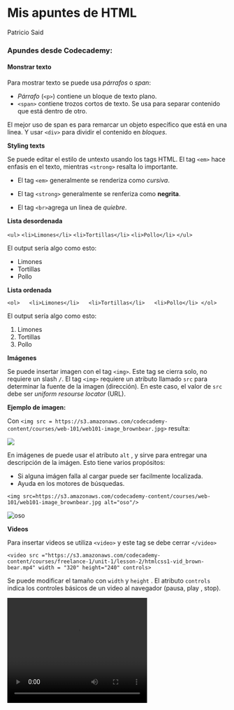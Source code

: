 Mis apuntes de HTML
================
Patricio Said

### Apundes desde Codecademy:

#### Monstrar texto

Para mostrar texto se puede usa *párrafos* o *span*:

-   *Párrafo* (`<p>`) contiene un bloque de texto plano.
-   `<span>` contiene trozos cortos de texto. Se usa para separar contenido que está dentro de otro.

El mejor uso de span es para remarcar un objeto específico que está en una linea. Y usar `<div>` para dividir el contenido en *bloques*.

**Styling texts**

Se puede editar el estilo de untexto usando los tags HTML. El tag `<em>` hace enfasis en el texto, mientras `<strong>` resalta lo importante.

-   El tag `<em>` generalmente se renderiza como *cursiva*.
-   El tag `<strong>` generalmente se renferiza como **negrita**.

-   El tag `<br>`agrega un linea de *quiebre*.

**Lista desordenada**

`<ul>` `<li>Limones</li>` `<li>Tortillas</li>` `<li>Pollo</li>` `</ul>`

El output sería algo como esto:

-   Limones
-   Tortillas
-   Pollo

**Lista ordenada**

`<ol>   <li>Limones</li>   <li>Tortillas</li>   <li>Pollo</li> </ol>`

El output sería algo como esto:

1.  Limones
2.  Tortillas
3.  Pollo

**Imágenes**

Se puede insertar imagen con el tag `<img>`. Este tag se cierra solo, no requiere un slash `/`. El tag `<img>` requiere un atributo llamado `src` para determinar la fuente de la imagen (dirección). En este caso, el valor de `src` debe ser *uniform resourse locator* (URL).

**Ejemplo de imagen:**

Con `<img src = https://s3.amazonaws.com/codecademy-content/courses/web-101/web101-image_brownbear.jpg>` resulta:

<img src = https://s3.amazonaws.com/codecademy-content/courses/web-101/web101-image_brownbear.jpg>

En imágenes de puede usar el atributo `alt` , y sirve para entregar una descripción de la imágen. Esto tiene varios propósitos:

-   Si alguna imágen falla al cargar puede ser facilmente localizada.
-   Ayuda en los motores de búsquedas.

`<img src=https://s3.amazonaws.com/codecademy-content/courses/web-101/web101-image_brownbear.jpg alt="oso"/>`

<img src = https://s3.amazonaws.com/codecademy-content/courses/web-101/web101-image_brownbear.jpg alt = "oso" />

**Videos**

Para insertar videos se utiliza `<video>` y este tag se debe cerrar `</video>`

`<video src ="https://s3.amazonaws.com/codecademy-content/courses/freelance-1/unit-1/lesson-2/htmlcss1-vid_brown-bear.mp4" width = "320" height="240" controls>`

Se puede modificar el tamaño con `width` y `height` . El atributo `controls` indica los controles básicos de un video al navegador (pausa, play , stop).

<video src ="https://s3.amazonaws.com/codecademy-content/courses/freelance-1/unit-1/lesson-2/htmlcss1-vid_brown-bear.mp4" width = "320" height="240" controls>
